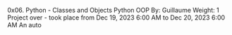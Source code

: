 0x06. Python - Classes and Objects
Python
OOP
 By: Guillaume
 Weight: 1
 Project over - took place from Dec 19, 2023 6:00 AM to Dec 20, 2023 6:00 AM
 An auto
